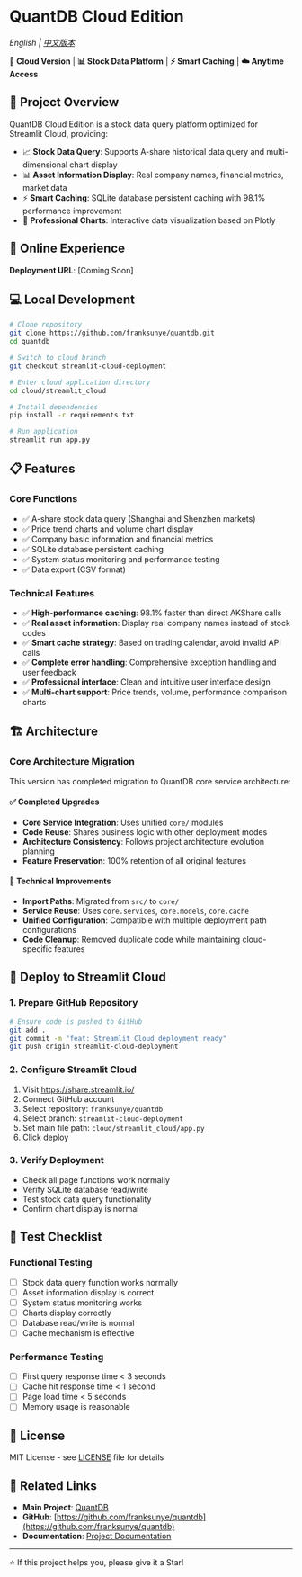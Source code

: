 # QuantDB Cloud Edition

*English | [中文版本](README.zh-CN.md)*

**🌟 Cloud Version** | **📊 Stock Data Platform** | **⚡ Smart Caching** | **☁️ Anytime Access**

## 🎯 Project Overview

QuantDB Cloud Edition is a stock data query platform optimized for Streamlit Cloud, providing:

- 📈 **Stock Data Query**: Supports A-share historical data query and multi-dimensional chart display
- 📊 **Asset Information Display**: Real company names, financial metrics, market data
- ⚡ **Smart Caching**: SQLite database persistent caching with 98.1% performance improvement
- 🎨 **Professional Charts**: Interactive data visualization based on Plotly

## 🚀 Online Experience

**Deployment URL**: [Coming Soon]

## 💻 Local Development

```bash
# Clone repository
git clone https://github.com/franksunye/quantdb.git
cd quantdb

# Switch to cloud branch
git checkout streamlit-cloud-deployment

# Enter cloud application directory
cd cloud/streamlit_cloud

# Install dependencies
pip install -r requirements.txt

# Run application
streamlit run app.py
```

## 📋 Features

### Core Functions
- ✅ A-share stock data query (Shanghai and Shenzhen markets)
- ✅ Price trend charts and volume chart display
- ✅ Company basic information and financial metrics
- ✅ SQLite database persistent caching
- ✅ System status monitoring and performance testing
- ✅ Data export (CSV format)

### Technical Features
- ✅ **High-performance caching**: 98.1% faster than direct AKShare calls
- ✅ **Real asset information**: Display real company names instead of stock codes
- ✅ **Smart cache strategy**: Based on trading calendar, avoid invalid API calls
- ✅ **Complete error handling**: Comprehensive exception handling and user feedback
- ✅ **Professional interface**: Clean and intuitive user interface design
- ✅ **Multi-chart support**: Price trends, volume, performance comparison charts

## 🏗️ Architecture

### Core Architecture Migration
This version has completed migration to QuantDB core service architecture:

#### ✅ Completed Upgrades
- **Core Service Integration**: Uses unified `core/` modules
- **Code Reuse**: Shares business logic with other deployment modes
- **Architecture Consistency**: Follows project architecture evolution planning
- **Feature Preservation**: 100% retention of all original features

#### 🔧 Technical Improvements
- **Import Paths**: Migrated from `src/` to `core/`
- **Service Reuse**: Uses `core.services`, `core.models`, `core.cache`
- **Unified Configuration**: Compatible with multiple deployment path configurations
- **Code Cleanup**: Removed duplicate code while maintaining cloud-specific features

## 🚀 Deploy to Streamlit Cloud

### 1. Prepare GitHub Repository
```bash
# Ensure code is pushed to GitHub
git add .
git commit -m "feat: Streamlit Cloud deployment ready"
git push origin streamlit-cloud-deployment
```

### 2. Configure Streamlit Cloud
1. Visit https://share.streamlit.io/
2. Connect GitHub account
3. Select repository: `franksunye/quantdb`
4. Select branch: `streamlit-cloud-deployment`
5. Set main file path: `cloud/streamlit_cloud/app.py`
6. Click deploy

### 3. Verify Deployment
- Check all page functions work normally
- Verify SQLite database read/write
- Test stock data query functionality
- Confirm chart display is normal

## 🧪 Test Checklist

### Functional Testing
- [ ] Stock data query function works normally
- [ ] Asset information display is correct
- [ ] System status monitoring works
- [ ] Charts display correctly
- [ ] Database read/write is normal
- [ ] Cache mechanism is effective

### Performance Testing
- [ ] First query response time < 3 seconds
- [ ] Cache hit response time < 1 second
- [ ] Page load time < 5 seconds
- [ ] Memory usage is reasonable

## 📄 License

MIT License - see [LICENSE](../../LICENSE) file for details

## 🔗 Related Links

- **Main Project**: [QuantDB](../../README.md)
- **GitHub**: [https://github.com/franksunye/quantdb](https://github.com/franksunye/quantdb)
- **Documentation**: [Project Documentation](../../docs/)

---

⭐ If this project helps you, please give it a Star!
